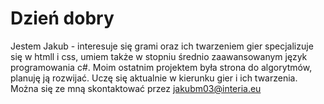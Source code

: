 # Dzień dobry 
Jestem Jakub - interesuje się grami oraz ich twarzeniem gier specjalizuje się w htmll i css, umiem także w stopniu średnio zaawansowanym język programowania c#. 
Moim ostatnim projektem była strona do algorytmów, planuję ją rozwijać.
Uczę się aktualnie w kierunku gier i ich twarzenia. 
Można się ze mną skontaktować przez jakubm03@interia.eu 
